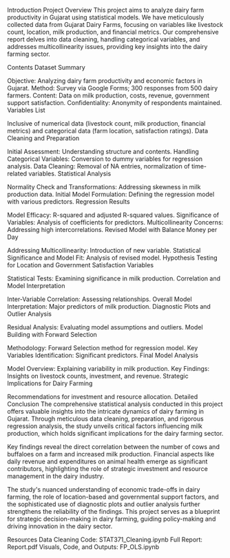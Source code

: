 Introduction
Project Overview
This project aims to analyze dairy farm productivity in Gujarat using statistical models. We have meticulously collected data from Gujarat Dairy Farms, focusing on variables like livestock count, location, milk production, and financial metrics. Our comprehensive report delves into data cleaning, handling categorical variables, and addresses multicollinearity issues, providing key insights into the dairy farming sector.

Contents
Dataset Summary

Objective: Analyzing dairy farm productivity and economic factors in Gujarat.
Method: Survey via Google Forms; 300 responses from 500 dairy farmers.
Content: Data on milk production, costs, revenue, government support satisfaction.
Confidentiality: Anonymity of respondents maintained.
Variables List

Inclusive of numerical data (livestock count, milk production, financial metrics) and categorical data (farm location, satisfaction ratings).
Data Cleaning and Preparation

Initial Assessment: Understanding structure and contents.
Handling Categorical Variables: Conversion to dummy variables for regression analysis.
Data Cleaning: Removal of NA entries, normalization of time-related variables.
Statistical Analysis

Normality Check and Transformations: Addressing skewness in milk production data.
Initial Model Formulation: Defining the regression model with various predictors.
Regression Results

Model Efficacy: R-squared and adjusted R-squared values.
Significance of Variables: Analysis of coefficients for predictors.
Multicollinearity Concerns: Addressing high intercorrelations.
Revised Model with Balance Money per Day

Addressing Multicollinearity: Introduction of new variable.
Statistical Significance and Model Fit: Analysis of revised model.
Hypothesis Testing for Location and Government Satisfaction Variables

Statistical Tests: Examining significance in milk production.
Correlation and Model Interpretation

Inter-Variable Correlation: Assessing relationships.
Overall Model Interpretation: Major predictors of milk production.
Diagnostic Plots and Outlier Analysis

Residual Analysis: Evaluating model assumptions and outliers.
Model Building with Forward Selection

Methodology: Forward Selection method for regression model.
Key Variables Identification: Significant predictors.
Final Model Analysis

Model Overview: Explaining variability in milk production.
Key Findings: Insights on livestock counts, investment, and revenue.
Strategic Implications for Dairy Farming

Recommendations for investment and resource allocation.
Detailed Conclusion
The comprehensive statistical analysis conducted in this project offers valuable insights into the intricate dynamics of dairy farming in Gujarat. Through meticulous data cleaning, preparation, and rigorous regression analysis, the study unveils critical factors influencing milk production, which holds significant implications for the dairy farming sector.

Key findings reveal the direct correlation between the number of cows and buffaloes on a farm and increased milk production. Financial aspects like daily revenue and expenditures on animal health emerge as significant contributors, highlighting the role of strategic investment and resource management in the dairy industry.

The study's nuanced understanding of economic trade-offs in dairy farming, the role of location-based and governmental support factors, and the sophisticated use of diagnostic plots and outlier analysis further strengthens the reliability of the findings. This project serves as a blueprint for strategic decision-making in dairy farming, guiding policy-making and driving innovation in the dairy sector.

Resources
Data Cleaning Code: STAT371_Cleaning.ipynb
Full Report: Report.pdf
Visuals, Code, and Outputs: FP_OLS.ipynb
